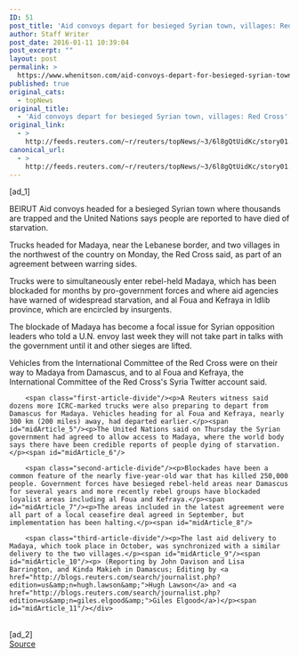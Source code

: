 ```yaml
---
ID: 51
post_title: 'Aid convoys depart for besieged Syrian town, villages: Red Cross'
author: Staff Writer
post_date: 2016-01-11 10:39:04
post_excerpt: ""
layout: post
permalink: >
  https://www.whenitson.com/aid-convoys-depart-for-besieged-syrian-town-villages-red-cross/
published: true
original_cats:
  - topNews
original_title:
  - 'Aid convoys depart for besieged Syrian town, villages: Red Cross'
original_link:
  - >
    http://feeds.reuters.com/~r/reuters/topNews/~3/6l8gQtUidKc/story01.htm
canonical_url:
  - >
    http://feeds.reuters.com/~r/reuters/topNews/~3/6l8gQtUidKc/story01.htm
---
```

 [ad_1]
<br><div id="articleText">
<span id="midArticle_start"/>

<span class="focusParagraph" readability="3"><p><span class="articleLocation">BEIRUT</span> Aid convoys headed for a besieged Syrian town where thousands are trapped and the United Nations says people are reported to have died of starvation.</p></span><span id="midArticle_0"/><p>Trucks headed for Madaya, near the Lebanese border, and two villages in the northwest of the country on Monday, the Red Cross said, as part of an agreement between warring sides.</p><span id="midArticle_1"/><p>Trucks were to simultaneously enter rebel-held Madaya, which has been blockaded for months by pro-government forces and where aid agencies have warned of widespread starvation, and al Foua and Kefraya in Idlib province, which are encircled by insurgents.</p><span id="midArticle_2"/><p>The blockade of Madaya has become a focal issue for Syrian opposition leaders who told a U.N. envoy last week they will not take part in talks with the government until it and other sieges are lifted.</p><span id="midArticle_3"/><p>Vehicles from the International Committee of the Red Cross  were on their way to Madaya from Damascus, and to al Foua and Kefraya, the International Committee of the Red Cross's Syria Twitter account said.</p><span id="midArticle_4"/>
        
        <span class="first-article-divide"/><p>A Reuters witness said dozens more ICRC-marked trucks were also preparing to depart from Damascus for Madaya. Vehicles heading for al Foua and Kefraya, nearly 300 km (200 miles) away, had departed earlier.</p><span id="midArticle_5"/><p>The United Nations said on Thursday the Syrian government had agreed to allow access to Madaya, where the world body says there have been credible reports of people dying of starvation.</p><span id="midArticle_6"/>
        
        <span class="second-article-divide"/><p>Blockades have been a common feature of the nearly five-year-old war that has killed 250,000 people. Government forces have besieged rebel-held areas near Damascus for several years and more recently rebel groups have blockaded loyalist areas including al Foua and Kefraya.</p><span id="midArticle_7"/><p>The areas included in the latest agreement were all part of a local ceasefire deal agreed in September, but implementation has been halting.</p><span id="midArticle_8"/>
        
        <span class="third-article-divide"/><p>The last aid delivery to Madaya, which took place in October, was synchronized with a similar delivery to the two villages.</p><span id="midArticle_9"/><span id="midArticle_10"/><p> (Reporting by John Davison and Lisa Barrington, and Kinda Makieh in Damascus; Editing by <a href="http://blogs.reuters.com/search/journalist.php?edition=us&amp;n=hugh.lawson&amp;">Hugh Lawson</a> and <a href="http://blogs.reuters.com/search/journalist.php?edition=us&amp;n=giles.elgood&amp;">Giles Elgood</a>)</p><span id="midArticle_11"/></div>
<br>[ad_2]
<br><a href="http://feeds.reuters.com/~r/reuters/topNews/~3/6l8gQtUidKc/story01.htm">Source </a>